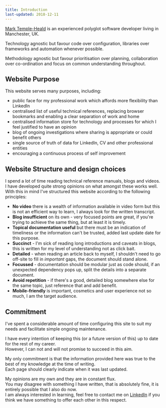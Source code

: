 ```yaml
---
title: Introduction
last-updated: 2018-12-11
---
```


[Mark Temple-Heald](https://www.linkedin.com/in/mtempleheald) is an experienced polyglot software developer living in Manchester, UK.  

Technology agnostic but favour code over configuration, libraries over frameworks and automation whenever possible.  

Methodology agnostic but favour prioritisation over planning, collaboration over co-ordination and focus on common understanding throughout.  


## Website Purpose

This website serves many purposes, including:
* public face for my professional work which affords more flexibility than LinkedIn
* centralised list of useful technical references, replacing browser bookmarks and enabling a clear separation of work and home
* centralised information store for technology and processes for which I feel justified to have an opinion
* blog of ongoing investigations where sharing is appropriate or could benefit others
* single source of truth of data for LinkedIn, CV and other professional entities
* encouraging a continuous process of self improvement


## Website Structure and design choices

I spend a lot of time reading technical reference manuals, blogs and videos.  
I have developed quite strong opinions on what amongst these works well.  
With this in mind I've structured this website according to the following principles:  
* **No video** there is a wealth of information available in video form but this is not an efficient way to learn, I always look for the written transcript.
* **Blog insufficient** on its own - very focused points are great, if you're trying to achieve the same thing, but at least it is timely.
* **Topical documentation useful** but there must be an indication of timeliness or the information can't be trusted, added last update date for this purpose.  
* **Succinct** - I'm sick of reading long introductions and caveats in blogs, this is written for my level of understanding not as click bait.
* **Detailed** - when reading an article back to myself, I shouldn't need to go off-site to fill in *important* gaps, the document should stand alone.
* **Focussed** - documentation should be modular just as code should, if an unexpected dependency pops up, split the details into a separate document.
* **Avoid repetition** - if there's a good, detailed blog somewhere else for the same topic, just reference that and add benefit.
* **Mobile-friendly** is important, cosmetics and user experience not so much, I am the target audience.


## Commitment

I've spent a considerable amount of time configuring this site to suit my needs and facilitate simple ongoing maintenance.  

I have every intention of keeping this (or a future version of this) up to date for the rest of my career.  
However, I can not and will not promise to succeed in this aim.

My only commitment is that the information provided here was true to the best of my knowledge at the time of writing.  
Each page should clearly indicate when it was last updated.  

My opinions are my own and they are in constant flux.  
You may disagree with something I have written, that is absolutely fine, it is entirely possible that I also do now.  
I am always interested in learning, feel free to contact me on [LinkedIn](https://www.linkedin.com/in/mtempleheald) if you think we have something to offer each other in this respect.  
